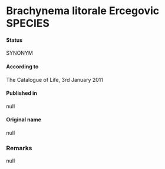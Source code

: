 # Brachynema litorale Ercegovic SPECIES

#### Status
SYNONYM

#### According to
The Catalogue of Life, 3rd January 2011

#### Published in
null

#### Original name
null

### Remarks
null